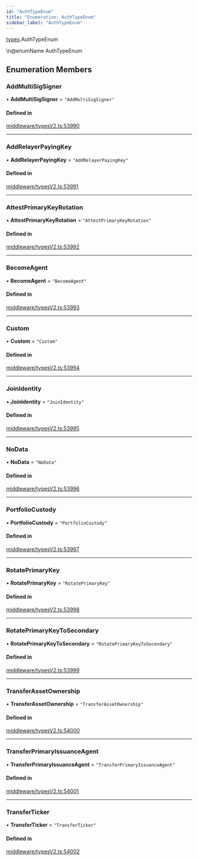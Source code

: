 ```yaml
---
id: "AuthTypeEnum"
title: "Enumeration: AuthTypeEnum"
sidebar_label: "AuthTypeEnum"
---
```


[types](../../../modules/Types/Types.md).AuthTypeEnum

\n@enumName AuthTypeEnum

## Enumeration Members

### AddMultiSigSigner

• **AddMultiSigSigner** = ``"AddMultiSigSigner"``

#### Defined in

[middleware/typesV2.ts:53990](https://github.com/PolymeshAssociation/polymesh-sdk/blob/15be87e8/src/middleware/typesV2.ts#L53990)

___

### AddRelayerPayingKey

• **AddRelayerPayingKey** = ``"AddRelayerPayingKey"``

#### Defined in

[middleware/typesV2.ts:53991](https://github.com/PolymeshAssociation/polymesh-sdk/blob/15be87e8/src/middleware/typesV2.ts#L53991)

___

### AttestPrimaryKeyRotation

• **AttestPrimaryKeyRotation** = ``"AttestPrimaryKeyRotation"``

#### Defined in

[middleware/typesV2.ts:53992](https://github.com/PolymeshAssociation/polymesh-sdk/blob/15be87e8/src/middleware/typesV2.ts#L53992)

___

### BecomeAgent

• **BecomeAgent** = ``"BecomeAgent"``

#### Defined in

[middleware/typesV2.ts:53993](https://github.com/PolymeshAssociation/polymesh-sdk/blob/15be87e8/src/middleware/typesV2.ts#L53993)

___

### Custom

• **Custom** = ``"Custom"``

#### Defined in

[middleware/typesV2.ts:53994](https://github.com/PolymeshAssociation/polymesh-sdk/blob/15be87e8/src/middleware/typesV2.ts#L53994)

___

### JoinIdentity

• **JoinIdentity** = ``"JoinIdentity"``

#### Defined in

[middleware/typesV2.ts:53995](https://github.com/PolymeshAssociation/polymesh-sdk/blob/15be87e8/src/middleware/typesV2.ts#L53995)

___

### NoData

• **NoData** = ``"NoData"``

#### Defined in

[middleware/typesV2.ts:53996](https://github.com/PolymeshAssociation/polymesh-sdk/blob/15be87e8/src/middleware/typesV2.ts#L53996)

___

### PortfolioCustody

• **PortfolioCustody** = ``"PortfolioCustody"``

#### Defined in

[middleware/typesV2.ts:53997](https://github.com/PolymeshAssociation/polymesh-sdk/blob/15be87e8/src/middleware/typesV2.ts#L53997)

___

### RotatePrimaryKey

• **RotatePrimaryKey** = ``"RotatePrimaryKey"``

#### Defined in

[middleware/typesV2.ts:53998](https://github.com/PolymeshAssociation/polymesh-sdk/blob/15be87e8/src/middleware/typesV2.ts#L53998)

___

### RotatePrimaryKeyToSecondary

• **RotatePrimaryKeyToSecondary** = ``"RotatePrimaryKeyToSecondary"``

#### Defined in

[middleware/typesV2.ts:53999](https://github.com/PolymeshAssociation/polymesh-sdk/blob/15be87e8/src/middleware/typesV2.ts#L53999)

___

### TransferAssetOwnership

• **TransferAssetOwnership** = ``"TransferAssetOwnership"``

#### Defined in

[middleware/typesV2.ts:54000](https://github.com/PolymeshAssociation/polymesh-sdk/blob/15be87e8/src/middleware/typesV2.ts#L54000)

___

### TransferPrimaryIssuanceAgent

• **TransferPrimaryIssuanceAgent** = ``"TransferPrimaryIssuanceAgent"``

#### Defined in

[middleware/typesV2.ts:54001](https://github.com/PolymeshAssociation/polymesh-sdk/blob/15be87e8/src/middleware/typesV2.ts#L54001)

___

### TransferTicker

• **TransferTicker** = ``"TransferTicker"``

#### Defined in

[middleware/typesV2.ts:54002](https://github.com/PolymeshAssociation/polymesh-sdk/blob/15be87e8/src/middleware/typesV2.ts#L54002)
